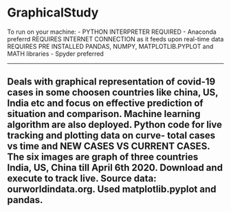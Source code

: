 # GraphicalStudy
To run on your machine: -
PYTHON INTERPRETER REQUIRED -  Anaconda preferrd
REQUIRES INTERNET CONNECTION as it feeds upon real-time data
REQUIRES PRE INSTALLED PANDAS, NUMPY, MATPLOTLIB.PYPLOT and MATH libraries - Spyder preferred


--------------------------------------------------------------------------------------------------------------------------------------
Deals with graphical representation of covid-19 cases in some choosen countries like china, US, India etc and focus on effective prediction of situation and comparison. Machine learning algorithm are also deployed. 
Python code for live tracking and plotting data on curve- total cases vs time and NEW CASES VS CURRENT CASES. The six images are graph of three countries India, US, China till April 6th 2020. Download and execute to track live. Source data: ourworldindata.org. Used matplotlib.pyplot and pandas.
---------------------------------------------------------------------------------------------------------------------------------------
